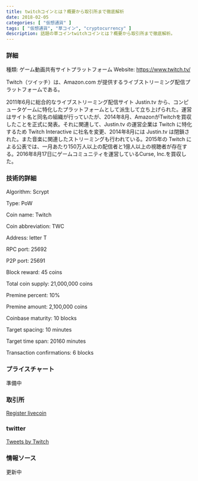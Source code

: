 ```yaml
---
title: twitchコインとは？概要から取引所まで徹底解析
date: 2018-02-05
categories: [ "仮想通貨" ]
tags: [ "仮想通貨", "草コイン", "cryptocurrency" ]
description: 話題の草コインtwitchコインとは？概要から取引所まで徹底解析。
---
```




### 詳細

種類: ゲーム動画共有サイトプラットフォーム
Website: https://www.twitch.tv/

Twitch（ツイッチ）は、Amazon.com が提供するライブストリーミング配信プラットフォームである。

2011年6月に総合的なライブストリーミング配信サイト Justin.tv から、コンピュータゲームに特化したプラットフォームとして派生して立ち上げられた。運営はサイト名と同名の組織が行っていたが、2014年8月、AmazonがTwitchを買収したことを正式に発表。それに関連して、Justin.tv の運営企業は Twitch に特化するため Twitch Interactive に社名を変更、2014年8月には Justin.tv は閉鎖された。また音楽に関連したストリーミングも行われている。2015年の Twitch による公表では、一月あたり150万人以上の配信者と1億人以上の視聴者が存在する。2016年8月17日にゲームコミュニティを運営しているCurse, Inc.を買収した。


### 技術的詳細

  Algorithm: Scrypt

  Type: PoW

  Coin name: Twitch

  Coin abbreviation: TWC

  Address: letter T

  RPC port: 25692

  P2P port: 25691

  Block reward: 45 coins

  Total coin supply: 21,000,000 coins

  Premine percent: 10%

  Premine amount: 2,100,000 coins

  Coinbase maturity: 10 blocks

  Target spacing: 10 minutes

  Target time span: 20160 minutes

  Transaction confirmations: 6 blocks

### プライスチャート

準備中

### 取引所

 <a href="https://goo.gl/vGGnnF" class="button big">Register livecoin</a>

### twitter 

<a class="twitter-timeline" href="https://twitter.com/Twitch?ref_src=twsrc%5Etfw">Tweets by Twitch</a> <script async src="https://platform.twitter.com/widgets.js" charset="utf-8"></script>


### 情報ソース

更新中
